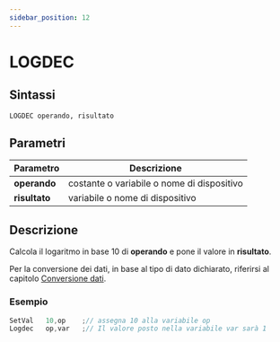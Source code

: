 ```yaml
---
sidebar_position: 12
---
```


# LOGDEC

## Sintassi

  ```
 LOGDEC operando, risultato
  ```

## Parametri
|Parametro              | Descrizione                                        |                
|-----------------------|----------------------------------------------------|
| **operando**          | costante o variabile o nome di dispositivo         |   
| **risultato**         | variabile o nome di dispositivo                    |         

## Descrizione
Calcola il logaritmo in base 10 di **operando** e pone il valore in **risultato**. 

Per la conversione dei dati, in base al tipo di dato dichiarato, riferirsi al capitolo [Conversione dati](/docs/ToDo.md).

### Esempio

```c {2} showLineNumbers
SetVal   10,op    ;// assegna 10 alla variabile op
Logdec   op,var   ;// Il valore posto nella variabile var sarà 1
```